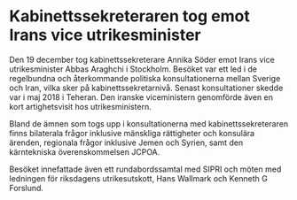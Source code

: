 # Kabinettssekreteraren tog emot Irans vice utrikesminister

Den 19 december tog kabinettssekreterare Annika Söder emot Irans vice utrikesminister Abbas Araghchi i Stockholm. Besöket var ett led i de regelbundna och återkommande politiska konsultationerna mellan Sverige och Iran, vilka sker på kabinettssekretarnivå. Senast konsultationer skedde var i maj 2018 i Teheran. Den iranske viceministern genomförde även en kort artighetsvisit hos utrikesministern.


Bland de ämnen som togs upp i konsultationerna med kabinettssekreteraren finns bilaterala frågor inklusive mänskliga rättigheter och konsulära ärenden, regionala frågor inklusive Jemen och Syrien, samt den kärntekniska överenskommelsen JCPOA.

Besöket innefattade även ett rundabordssamtal med SIPRI och möten med ledningen för riksdagens utrikesutskott, Hans Wallmark och Kenneth G Forslund.
